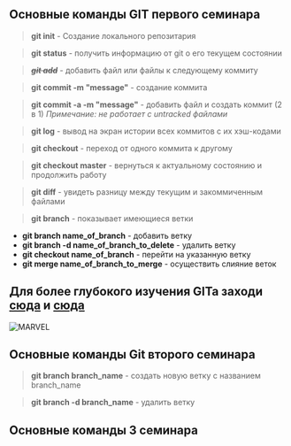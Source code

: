 ## Основные команды GIT первого семинара

> **git init** - Создание локального репозитария

> **git status** - получить информацию от git о его текущем состоянии

> ~~***git add***~~ - добавить файл или файлы к следующему коммиту

> **git commit -m "message"** - создание коммита

> **git commit -a -m "message"** - добавить файл и создать коммит (2 в 1) *Примечание: не работает с untracked файлами*

> **git log** - вывод на экран истории всех коммитов с их хэш-кодами

> **git checkout** - переход от одного коммита к другому

> **git checkout master** - вернуться к актуальному состоянию и продолжить работу

> **git diff** - увидеть разницу между текущим и закоммиченным файлами

> **git branch** - показывает имеющиеся ветки 
* **git branch name_of_branch** - добавить ветку
* **git branch -d name_of_branch_to_delete** - удалить ветку
* **git checkout name_of_branch** - перейти на указанную ветку
* **git merge name_of_branch_to_merge** - осуществить слияние веток 

## Для более глубокого изучения GITa заходи [сюда](https://habr.com/ru/post/541258/) и [сюда](https://habr.com/ru/post/542616/)

![MARVEL](marvel-marvel-krasnyy-fon-red.jpg)

## Основные команды Git второго семинара

> **git branch branch_name** - создать новую ветку с названием branch_name

> **git branch -d branch_name** - удалить ветку 

## Основные команды 3 семинара